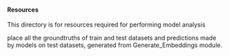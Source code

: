 #### Resources 

This directory is for resources required for performing model analysis

place all the groundtruths of train and test datasets and predictions made by models on test datasets, generated from Generate_Embeddings module.